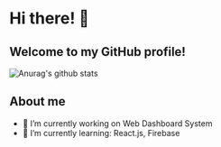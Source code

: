 # Hi there! 👋
## Welcome to my GitHub profile!

![Anurag's github stats](https://github-readme-stats.vercel.app/api?username=thesylwio&hide=stars,contribs&count_private=true&show_icons=true&theme=react)

## About me
- 🔭 I’m currently working on Web Dashboard System
- 🌱 I’m currently learning: React.js, Firebase
